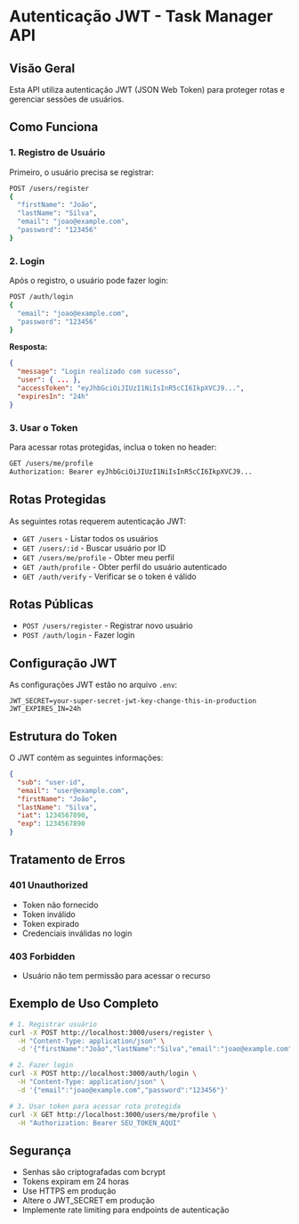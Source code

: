 # Autenticação JWT - Task Manager API

## Visão Geral

Esta API utiliza autenticação JWT (JSON Web Token) para proteger rotas e gerenciar sessões de usuários.

## Como Funciona

### 1. Registro de Usuário
Primeiro, o usuário precisa se registrar:
```bash
POST /users/register
{
  "firstName": "João",
  "lastName": "Silva", 
  "email": "joao@example.com",
  "password": "123456"
}
```

### 2. Login
Após o registro, o usuário pode fazer login:
```bash
POST /auth/login
{
  "email": "joao@example.com",
  "password": "123456"
}
```

**Resposta:**
```json
{
  "message": "Login realizado com sucesso",
  "user": { ... },
  "accessToken": "eyJhbGciOiJIUzI1NiIsInR5cCI6IkpXVCJ9...",
  "expiresIn": "24h"
}
```

### 3. Usar o Token
Para acessar rotas protegidas, inclua o token no header:
```bash
GET /users/me/profile
Authorization: Bearer eyJhbGciOiJIUzI1NiIsInR5cCI6IkpXVCJ9...
```

## Rotas Protegidas

As seguintes rotas requerem autenticação JWT:

- `GET /users` - Listar todos os usuários
- `GET /users/:id` - Buscar usuário por ID
- `GET /users/me/profile` - Obter meu perfil
- `GET /auth/profile` - Obter perfil do usuário autenticado
- `GET /auth/verify` - Verificar se o token é válido

## Rotas Públicas

- `POST /users/register` - Registrar novo usuário
- `POST /auth/login` - Fazer login

## Configuração JWT

As configurações JWT estão no arquivo `.env`:

```env
JWT_SECRET=your-super-secret-jwt-key-change-this-in-production
JWT_EXPIRES_IN=24h
```

## Estrutura do Token

O JWT contém as seguintes informações:
```json
{
  "sub": "user-id",
  "email": "user@example.com",
  "firstName": "João",
  "lastName": "Silva",
  "iat": 1234567890,
  "exp": 1234567890
}
```

## Tratamento de Erros

### 401 Unauthorized
- Token não fornecido
- Token inválido
- Token expirado
- Credenciais inválidas no login

### 403 Forbidden
- Usuário não tem permissão para acessar o recurso

## Exemplo de Uso Completo

```bash
# 1. Registrar usuário
curl -X POST http://localhost:3000/users/register \
  -H "Content-Type: application/json" \
  -d '{"firstName":"João","lastName":"Silva","email":"joao@example.com","password":"123456"}'

# 2. Fazer login
curl -X POST http://localhost:3000/auth/login \
  -H "Content-Type: application/json" \
  -d '{"email":"joao@example.com","password":"123456"}'

# 3. Usar token para acessar rota protegida
curl -X GET http://localhost:3000/users/me/profile \
  -H "Authorization: Bearer SEU_TOKEN_AQUI"
```

## Segurança

- Senhas são criptografadas com bcrypt
- Tokens expiram em 24 horas
- Use HTTPS em produção
- Altere o JWT_SECRET em produção
- Implemente rate limiting para endpoints de autenticação
